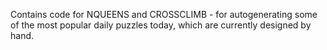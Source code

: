 Contains code for NQUEENS and CROSSCLIMB - for autogenerating some of the most popular daily puzzles today, which are currently designed by hand. 
